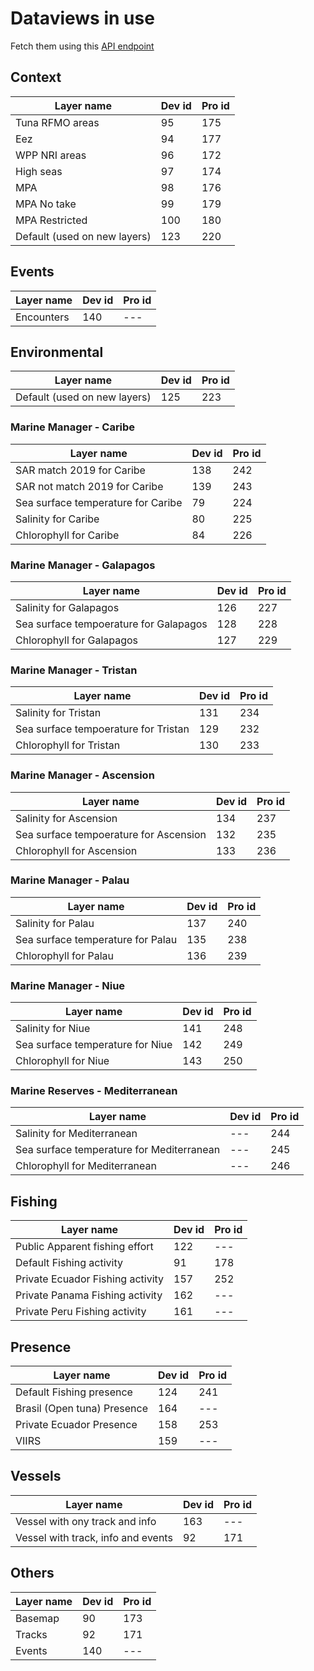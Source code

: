 # Dataviews in use

Fetch them using this [API endpoint](https://gateway.api.globalfishingwatch.org/swagger#/DataviewsAPI)

## Context

| Layer name                   | Dev id | Pro id |
| ---------------------------- | ------ | ------ |
| Tuna RFMO areas              | 95     | 175    |
| Eez                          | 94     | 177    |
| WPP NRI areas                | 96     | 172    |
| High seas                    | 97     | 174    |
| MPA                          | 98     | 176    |
| MPA No take                  | 99     | 179    |
| MPA Restricted               | 100    | 180    |
| Default (used on new layers) | 123    | 220    |

## Events

| Layer name | Dev id | Pro id |
| ---------- | ------ | ------ |
| Encounters | 140    | ---    |

## Environmental

| Layer name                   | Dev id | Pro id |
| ---------------------------- | ------ | ------ |
| Default (used on new layers) | 125    | 223    |

### Marine Manager - Caribe

| Layer name                         | Dev id | Pro id |
| ---------------------------------- | ------ | ------ |
| SAR match 2019 for Caribe          | 138    | 242    |
| SAR not match 2019 for Caribe      | 139    | 243    |
| Sea surface temperature for Caribe | 79     | 224    |
| Salinity for Caribe                | 80     | 225    |
| Chlorophyll for Caribe             | 84     | 226    |

### Marine Manager - Galapagos

| Layer name                             | Dev id | Pro id |
| -------------------------------------- | ------ | ------ |
| Salinity for Galapagos                 | 126    | 227    |
| Sea surface tempoerature for Galapagos | 128    | 228    |
| Chlorophyll for Galapagos              | 127    | 229    |

### Marine Manager - Tristan

| Layer name                           | Dev id | Pro id |
| ------------------------------------ | ------ | ------ |
| Salinity for Tristan                 | 131    | 234    |
| Sea surface tempoerature for Tristan | 129    | 232    |
| Chlorophyll for Tristan              | 130    | 233    |

### Marine Manager - Ascension

| Layer name                             | Dev id | Pro id |
| -------------------------------------- | ------ | ------ |
| Salinity for Ascension                 | 134    | 237    |
| Sea surface tempoerature for Ascension | 132    | 235    |
| Chlorophyll for Ascension              | 133    | 236    |

### Marine Manager - Palau

| Layer name                        | Dev id | Pro id |
| --------------------------------- | ------ | ------ |
| Salinity for Palau                | 137    | 240    |
| Sea surface temperature for Palau | 135    | 238    |
| Chlorophyll for Palau             | 136    | 239    |

### Marine Manager - Niue

| Layer name                       | Dev id | Pro id |
| -------------------------------- | ------ | ------ |
| Salinity for Niue                | 141    | 248    |
| Sea surface temperature for Niue | 142    | 249    |
| Chlorophyll for Niue             | 143    | 250    |

### Marine Reserves - Mediterranean

| Layer name                                | Dev id | Pro id |
| ----------------------------------------- | ------ | ------ |
| Salinity for Mediterranean                | ---    | 244    |
| Sea surface temperature for Mediterranean | ---    | 245    |
| Chlorophyll for Mediterranean             | ---    | 246    |

## Fishing

| Layer name                       | Dev id | Pro id |
| -------------------------------- | ------ | ------ |
| Public Apparent fishing effort   | 122    | ---    |
| Default Fishing activity         | 91     | 178    |
| Private Ecuador Fishing activity | 157    | 252    |
| Private Panama Fishing activity  | 162    | ---    |
| Private Peru Fishing activity    | 161    | ---    |

## Presence

| Layer name                  | Dev id | Pro id |
| --------------------------- | ------ | ------ |
| Default Fishing presence    | 124    | 241    |
| Brasil (Open tuna) Presence | 164    | ---    |
| Private Ecuador Presence    | 158    | 253    |
| VIIRS                       | 159    | ---    |

## Vessels

| Layer name                         | Dev id | Pro id |
| ---------------------------------- | ------ | ------ |
| Vessel with ony track and info     | 163    | ---    |
| Vessel with track, info and events | 92     | 171    |

## Others

| Layer name | Dev id | Pro id |
| ---------- | ------ | ------ |
| Basemap    | 90     | 173    |
| Tracks     | 92     | 171    |
| Events     | 140    | ---    |
